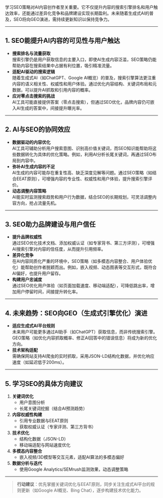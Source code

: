 学习SEO策略对AI内容创作者至关重要。它不仅提升内容的搜索引擎排名和用户触达效率，还能通过差异化竞争和品牌建设实现长期盈利。未来随着生成式AI的普及，SEO将向GEO演进，需持续更新知识以保持竞争力。

---

## 1. SEO能提升AI内容的可见性与用户触达

- **搜索排名与流量获取**  
  搜索引擎仍是用户获取信息的主要入口，即使AI生成内容泛滥，SEO策略仍能帮助内容在搜索结果中占据有利位置，吸引精准流量。
- **适配AI驱动的搜索逻辑**  
  随着生成式AI（如ChatGPT、Google AI概览）的普及，搜索引擎算法更注重内容的语义相关性、权威性和用户体验。通过优化内容结构、关键词布局和元数据，可以提升AI抓取和引用内容的概率。
- **应对零点击搜索的挑战**  
  AI工具可能直接提供答案（零点击搜索），但通过SEO优化，品牌内容仍可嵌入AI生成的答案中，间接提升曝光率。

---

## 2. AI与SEO的协同效应

- **数据驱动的内容优化**  
  AI工具可辅助分析用户搜索意图、识别高价值关键词，而SEO知识能帮助将这些数据转化为具体的优化策略。例如，利用AI分析长尾关键词，再通过SEO布局到内容中。
- **弥补AI生成内容的不足**  
  AI生成的内容可能存在重复性高、缺乏深度见解等问题。通过SEO策略（如结合EEAT原则），可增强内容的专业性、权威性和用户体验，提升搜索引擎评价。
- **动态调整内容策略**  
  AI能实时监测搜索趋势和用户行为数据，结合SEO的长期规划，可灵活调整内容方向，抢占流量先机。

---

## 3. SEO助力品牌建设与用户信任

- **提升品牌权威性**  
  通过SEO优化技术文档、添加权威认证（如专家背书、第三方评测），可增强AI搜索引擎对内容的信任度，从而提升引用频率。
- **差异化竞争**  
  在AI内容同质化严重的环境中，SEO策略（如多模态内容整合、用户体验优化）能帮助创作者脱颖而出。例如，嵌入视频、动态图表等交互形式，既符合AI偏好，也提升用户留存。
- **构建用户忠诚度**  
  通过SEO优化用户体验（如页面加载速度、移动端适配），可降低跳出率，增加用户停留时间，间接提升转化率。

---

## 4. 未来趋势：SEO向GEO（生成式引擎优化）演进

- **适应生成式AI平台规则**  
  未来用户可能更多通过AI助手（如ChatGPT）获取信息，而非传统搜索引擎。GEO策略（如优化内容抓取概率、修正AI回答中的错误信息）将成为新的优化方向。
- **技术架构适配**  
  需确保网站支持AI爬虫的实时抓取，采用JSON-LD结构化数据，并优化响应速度（如延迟低于200ms）。

---

## 5. 学习SEO的具体方向建议

1. **关键词优化**  
   - 用户意图分析  
   - 长尾关键词挖掘（结合AI预测趋势）
2. **内容权威性构建**  
   - 引用专业数据与EEAT原则  
   - 获取权威认证（专家评测、第三方背书）
3. **技术优化**  
   - 结构化数据（JSON-LD）  
   - 移动端适配与网站速度优化
4. **多模态内容整合**  
   - 嵌入视频/3D模型等交互元素，适配AI算法的多模态偏好
5. **数据分析与迭代**  
   - 使用Google Analytics/SEMrush监测效果，动态调整策略

---

> **行动建议**：优先掌握关键词优化与EEAT原则，同步关注生成式AI平台的规则更新（如Google AI概览、Bing Chat），逐步构建技术优化能力。
